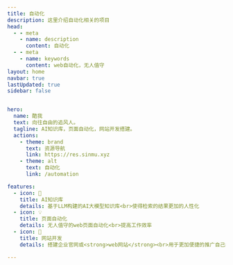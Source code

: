 ```yaml
---
title: 自动化
description: 这里介绍自动化相关的项目
head:
  - - meta
    - name: description
      content: 自动化
  - - meta
    - name: keywords
      content: web自动化，无人值守
layout: home 
navbar: true
lastUpdated: true
sidebar: false


hero:
  name: 酷我
  text: 向往自由的追风人。
  tagline: AI知识库，页面自动化，网站开发搭建。
  actions:
    - theme: brand
      text: 资源导航
      link: https://res.sinmu.xyz
    - theme: alt
      text: 自动化
      link: /automation

features:
  - icon: 📖
    title: AI知识库
    details: 基于LLM构建的AI大模型知识库<br>使得检索的结果更加的人性化
  - icon: 💡
    title: 页面自动化
    details: 无人值守的web页面自动化<br>提高工作效率
  - icon: 💯
    title: 网站开发
    details: 搭建企业官网或<strong>web网站</strong><br>用于更加便捷的推广自己的服务

---
```


